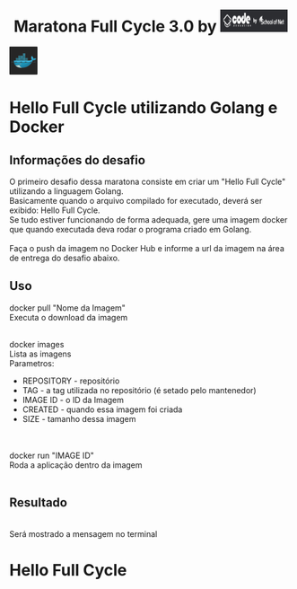 <h1 align="center">
    Maratona Full Cycle 3.0 by <img width="120" height="40" src="https://github.com/trainningjava/Maratona-Full-Cycle-3.0/blob/master/public/assets/img/curso1.png">
</h1>

<img src="https://github.com/trainningjava/Maratona-Full-Cycle-3.0/blob/master/public/assets/img/docker.png" alt="docker" width="50" height="50"> <h1>Hello Full Cycle utilizando Golang e Docker</h1>


<h2>Informações do desafio</h2>

                            
O primeiro desafio dessa maratona consiste em criar um "Hello Full Cycle" utilizando a linguagem Golang.
<br>
Basicamente quando o arquivo compilado for executado, deverá ser exibido: Hello Full Cycle.
<br>
Se tudo estiver funcionando de forma adequada, gere uma imagem docker que quando executada deva rodar o programa criado em Golang.
<br><br>
Faça o push da imagem no Docker Hub e informe a url da imagem na área de entrega do desafio abaixo.


<h2>Uso</h2>

docker pull  "Nome da Imagem"
<br>
Executa o download da imagem
<br><br>

docker images<br>
Lista as imagens 
<br>
Parametros:
<ul>
  <li>REPOSITORY - repositório</li>
  <li>TAG - a tag utilizada no repositório (é setado pelo mantenedor)</li>
  <li>IMAGE ID - o ID da Imagem</li>
  <li>CREATED - quando essa imagem foi criada</li>
  <li>SIZE - tamanho dessa imagem</li>
</ul>
<br><br>
docker run "IMAGE ID"<br>
Roda a aplicação dentro da imagem<br><br>

<h2>Resultado</h2>
<br>
Será mostrado a mensagem no terminal
<br>
<h1><b>Hello Full Cycle</b></h1><br>

